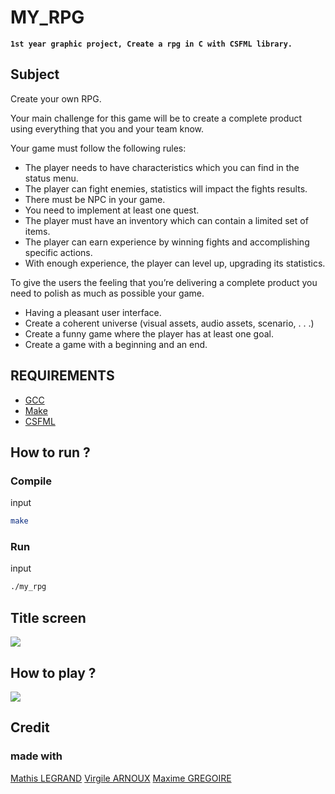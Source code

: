 # MY_RPG
**`1st year graphic project, Create a rpg in C with CSFML library.`**

## Subject

Create your own RPG.

Your main challenge for this game will be to create a complete product using everything that you and your
team know.

Your game must follow the following rules:
- The player needs to have characteristics which you can find in the status menu.
- The player can fight enemies, statistics will impact the fights results.
- There must be NPC in your game.
- You need to implement at least one quest.
- The player must have an inventory which can contain a limited set of items.
- The player can earn experience by winning fights and accomplishing specific actions.
- With enough experience, the player can level up, upgrading its statistics.

To give the users the feeling that you’re delivering a complete product you need to polish as much as possible
your game.

- Having a pleasant user interface.
- Create a coherent universe (visual assets, audio assets, scenario, . . .)
- Create a funny game where the player has at least one goal.
- Create a game with a beginning and an end.

## REQUIREMENTS

* [GCC](https://gcc.gnu.org/)
* [Make](https://www.gnu.org/software/make/)
* [CSFML](https://www.sfml-dev.org/download/csfml/)

## How to run ?

### Compile
input
```bash
make
```
### Run
input
```bash
./my_rpg
```

## Title screen
![](screenshot/game.png)

## How to play ?
![](screenshot/how_to_play.png)

## Credit
### made with
[Mathis LEGRAND](https://github.com/MathisLegrandGit)
[Virgile ARNOUX](https://github.com/Virgile0110)
[Maxime GREGOIRE](https://github.com/maxperso)

